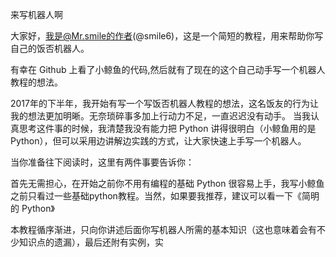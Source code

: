来写机器人啊

大家好，我是@Mr.smile的作者(@smile6)，这是一个简短的教程，用来帮助你写自己的饭否机器人。

有幸在 Github 上看了小鲸鱼的代码,然后就有了现在的这个自己动手写一个机器人教程的想法。

2017年的下半年，我开始有写一个写饭否机器人教程的想法，这名饭友的行为让我的想法更加明晰。无奈琐碎事多加上行动力不足，一直迟迟没有动手。 当我认真思考这件事的时候，我清楚我没有能力把 Python 讲得很明白（小鲸鱼用的是 Python），但可以采用边讲解边实践的方式，让大家快速上手写一个机器人。

当你准备往下阅读时，这里有两件事要告诉你：

首先无需担心，在开始之前你不用有编程的基础
Python 很容易上手，我写小鲸鱼之前只看过一些基础python教程。当然，如果要我推荐，建议可以看一下《简明的 Python》


本教程循序渐进，只向你讲述后面你写机器人所需的基本知识（这也意味着会有不少知识点的遗漏），最后还附有实例，实
